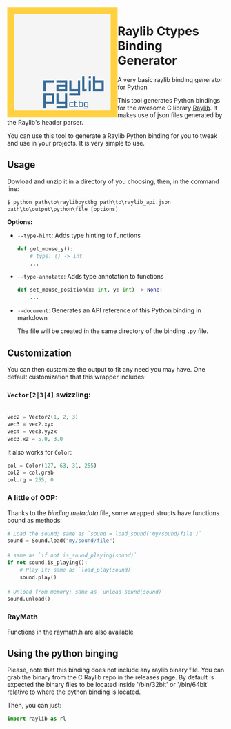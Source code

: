 <img align="left" src="/logo/raylibpy-256x256.png" width=256>

# Raylib Ctypes Binding Generator

A very basic raylib binding generator for Python

This tool generates Python bindings for the awesome C library [Raylib](https://github.com/raysan5/raylib).
It makes use of json files generated by the Raylib's header parser.

You can use this tool to generate a Raylib Python binding for you to tweak and use in your projects. It is very simple to use.

## Usage

Dowload and unzip it in a directory of you choosing, then, in the command line:
```
$ python path\to\raylibpyctbg path\to\raylib_api.json path\to\output\python\file [options]
```

**Options:**

- `--type-hint`: Adds type hinting to functions

  ```python
  def get_mouse_y():
      # type: () -> int
      ...
  ```

- `--type-annotate`: Adds type annotation to functions

  ```python
  def set_mouse_position(x: int, y: int) -> None:
      ...
  ```

- `--document`: Generates an API reference of this Python binding in markdown

  The file will be created in the same directory of the binding `.py` file.

## Customization

You can then customize the output to fit any need you may have. One default
customization that this wrapper includes:

### `Vector[2|3|4]` swizzling:

```python

vec2 = Vector2(1, 2, 3)
vec3 = vec2.xyx
vec4 = vec3.yyzx
vec3.xz = 5.0, 3.0
```

It also works for `Color`:
```python
col = Color(127, 63, 31, 255)
col2 = col.grab
col.rg = 255, 0
```

### A little of OOP:

Thanks to the _binding metadata_ file, some wrapped structs have functions bound as methods:

```python
# Load the sound; same as `sound = load_sound('my/sound/file')`
sound = Sound.load("my/sound/file")

# same as `if not is_sound_playing(sound)`
if not sound.is_playing():
	# Play it; same as `load_play(sound)`
	sound.play()

# Unload from memory; same as `unload_sound(sound)`
sound.unload()
```

### RayMath

Functions in the raymath.h are also available

## Using the python binging

Please, note that this binding does not include any raylib binary file. You can grab the binary 
from the C Raylib repo in the releases page. By default is expected the binary files to be
located inside '/bin/32bit' or '/bin/64bit' relative to where the python binding is located.

Then, you can just:
```python
import raylib as rl
```
